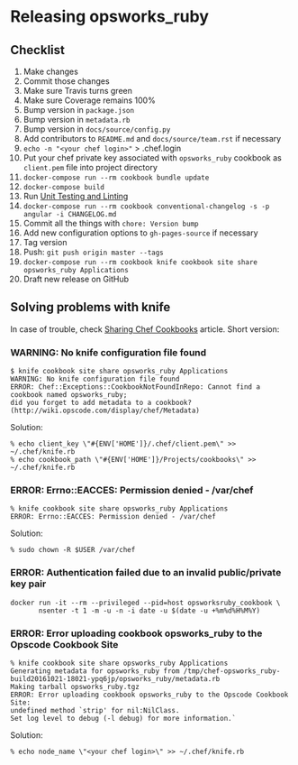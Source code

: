 # Releasing opsworks\_ruby

## Checklist

1. Make changes
1. Commit those changes
1. Make sure Travis turns green
1. Make sure Coverage remains 100%
1. Bump version in `package.json`
1. Bump version in `metadata.rb`
1. Bump version in `docs/source/config.py`
1. Add contributors to `README.md` and `docs/source/team.rst` if necessary
1. `echo -n "<your chef login>"` > .chef.login
1. Put your chef private key associated with `opsworks_ruby` cookbook as `client.pem`
   file into project directory
1. `docker-compose run --rm cookbook bundle update`
1. `docker-compose build`
1. Run [Unit Testing and Linting](TESTING.md#unit-testing-and-linting)
1. `docker-compose run --rm cookbook conventional-changelog -s -p angular -i CHANGELOG.md`
1. Commit all the things with `chore: Version bump`
1. Add new configuration options to `gh-pages-source` if necessary
1. Tag version
1. Push: `git push origin master --tags`
1. `docker-compose run --rm cookbook knife cookbook site share opsworks_ruby Applications`
1. Draft new release on GitHub

## Solving problems with knife

In case of trouble, check [Sharing Chef Cookbooks](http://fabiorehm.com/blog/2013/10/01/sharing-chef-cookbooks/)
article. Short version:

### WARNING: No knife configuration file found

```shell
$ knife cookbook site share opsworks_ruby Applications
WARNING: No knife configuration file found
ERROR: Chef::Exceptions::CookbookNotFoundInRepo: Cannot find a cookbook named opsworks_ruby;
did you forget to add metadata to a cookbook? (http://wiki.opscode.com/display/chef/Metadata)
```

Solution:

```shell
% echo client_key \"#{ENV['HOME']}/.chef/client.pem\" >> ~/.chef/knife.rb
% echo cookbook_path \"#{ENV['HOME']}/Projects/cookbooks\" >> ~/.chef/knife.rb
```

### ERROR: Errno::EACCES: Permission denied - /var/chef

```shell
% knife cookbook site share opsworks_ruby Applications
ERROR: Errno::EACCES: Permission denied - /var/chef
```

Solution:

```shell
% sudo chown -R $USER /var/chef
```

### ERROR: Authentication failed due to an invalid public/private key pair

```shell
docker run -it --rm --privileged --pid=host opsworksruby_cookbook \
       nsenter -t 1 -m -u -n -i date -u $(date -u +%m%d%H%M%Y)
```

### ERROR: Error uploading cookbook opsworks_ruby to the Opscode Cookbook Site

```shell
% knife cookbook site share opsworks_ruby Applications
Generating metadata for opsworks_ruby from /tmp/chef-opsworks_ruby-build20161021-18021-ypq6jp/opsworks_ruby/metadata.rb
Making tarball opsworks_ruby.tgz
ERROR: Error uploading cookbook opsworks_ruby to the Opscode Cookbook Site:
undefined method `strip' for nil:NilClass.
Set log level to debug (-l debug) for more information.`
```

Solution:

```shell
% echo node_name \"<your chef login>\" >> ~/.chef/knife.rb
```
